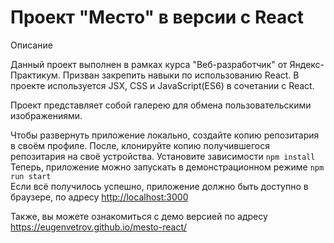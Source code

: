 # Проект "Место" в версии с React

Описание

Данный проект выполнен в рамках курса "Веб-разработчик" от Яндекс-Практикум. Призван закрепить навыки по использованию React. В проекте используется JSX, CSS и JavaScript(ES6) в сочетании с React.

Проект представляет собой галерею для обмена пользовательскими изображениями.

Чтобы развернуть приложение локально, создайте копию репозитария в своём профиле. После, клонируйте копию получившегося репозитария на своё устройства. Установите зависимости `npm install`  
Теперь, приложение можно запускать в демонстрационном режиме `npm run start`  
Если всё получилось успешно, приложение должно быть доступно в браузере, по адресу <http://localhost:3000>

Также, вы можете ознакомиться с демо версией по адресу <https://eugenvetrov.github.io/mesto-react/>
